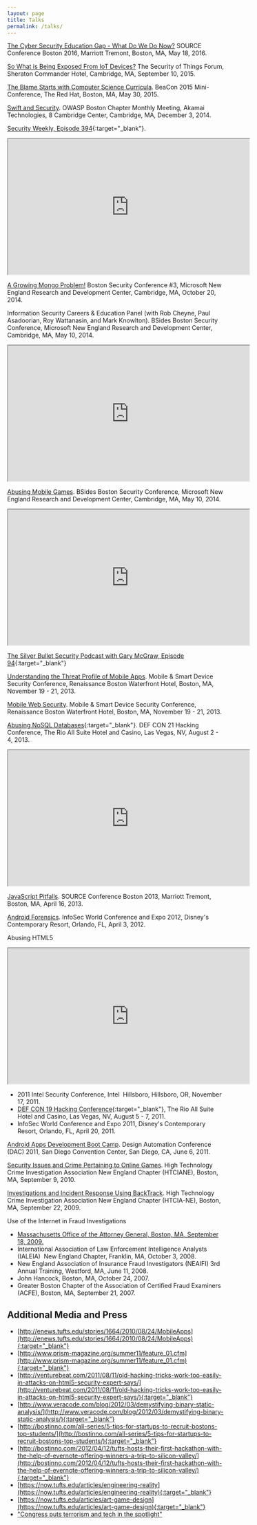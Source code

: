 ```yaml
---
layout: page
title: Talks
permalink: /talks/
---
```


[The Cyber Security Education Gap - What Do We Do Now?](/docs/source2016.pdf) SOURCE Conference Boston 2016, Marriott Tremont, Boston, MA, May 18, 2016.

[So What is Being Exposed From IoT Devices?](/docs/securityofthings2015.pdf) The Security of Things Forum, Sheraton Commander Hotel, Cambridge, MA, September 10, 2015.

[The Blame Starts with Computer Science Curricula](/docs/beacon2015.pdf). BeaCon 2015 Mini-Conference, The Red Hat, Boston, MA, May 30, 2015.

[Swift and Security](/docs/SwiftAndSecurity.pdf). OWASP Boston Chapter Monthly Meeting, Akamai Technologies, 8 Cambridge Center, Cambridge, MA, December 3, 2014.

[Security Weekly, Episode 394](http://securityweekly.com/2014/11/07/check-out-episode-394-interview-with-ming-chow/){:target="_blank"}.

<iframe width="560" height="315" src="https://www.youtube.com/embed/eGMfR3NfnWg" allowfullscreen></iframe>

[A Growing Mongo Problem!](/docs/bsmcon3-mchow.pdf) Boston Security Conference #3, Microsoft New England Research and Development Center, Cambridge, MA, October 20, 2014.

Information Security Careers &amp; Education Panel (with Rob Cheyne, Paul Asadoorian, Roy Wattanasin, and Mark Knowlton). BSides Boston Security Conference, Microsoft New England Research and Development Center, Cambridge, MA, May 10, 2014.

<iframe width="560" height="315" src="https://www.youtube.com/embed/GTt3qvdTexM" allowfullscreen></iframe>

[Abusing Mobile Games](/docs/AbusingMobileGames.pdf). BSides Boston Security Conference, Microsoft New England Research and Development Center, Cambridge, MA, May 10, 2014.

<iframe width="560" height="315" src="https://www.youtube.com/embed/JsGUiGXlNnc" allowfullscreen></iframe>

[The Silver Bullet Security Podcast with Gary McGraw, Episode 94](http://www.cigital.com/silver-bullet/show-094/){:target="_blank"}

[Understanding the Threat Profile of Mobile Apps](/docs/MSS13_Session11.pdf). Mobile &amp; Smart Device Security Conference, Renaissance Boston Waterfront Hotel, Boston, MA, November 19 - 21, 2013.

[Mobile Web Security](/docs/MSS13_Session4.pdf). Mobile &amp; Smart Device Security Conference, Renaissance Boston Waterfront Hotel, Boston, MA, November 19 - 21, 2013.

[Abusing NoSQL Databases](https://www.defcon.org/html/links/dc-archives/dc-21-archive.html#Chow){:target="_blank"}. DEF CON 21 Hacking Conference, The Rio All Suite Hotel and Casino, Las Vegas, NV, August 2 - 4, 2013.

<iframe width="560" height="315" src="https://www.youtube.com/embed/lcO1BTNh8r8" allowfullscreen></iframe>

[JavaScript Pitfalls](/docs/SOURCE2013-mchow.pdf). SOURCE Conference Boston 2013, Marriott Tremont, Boston, MA, April 16, 2013.

[Android Forensics](/docs/android_forensics.pdf). InfoSec World Conference and Expo 2012, Disney's Contemporary Resort, Orlando, FL, April 3, 2012.

Abusing HTML5
<iframe width="560" height="315" src="https://www.youtube.com/embed/2pvwQ1Och9o" allowfullscreen></iframe>

* 2011 Intel Security Conference, Intel ­ Hillsboro, Hillsboro, OR, November 17, 2011.
* [DEF CON 19 Hacking Conference](https://www.defcon.org/html/links/dc-archives/dc-19-archive.html#Chow){:target="_blank"}, The Rio All Suite Hotel and Casino, Las Vegas, NV, August 5 - 7, 2011.
* InfoSec World Conference and Expo 2011, Disney's Contemporary Resort, Orlando, FL, April 20, 2011.

[Android Apps Development Boot Camp](/docs/tut1chow-FINAL.pdf). Design Automation Conference (DAC) 2011, San Diego Convention Center, San Diego, CA, June 6, 2011.

[Security Issues and Crime Pertaining to Online Games](/docs/htcia-ne_20100909-mchow.pdf). High Technology Crime Investigation Association New England Chapter (HTCIA­NE), Boston, MA, September 9, 2010.

[Investigations and Incident Response Using BackTrack](/docs/htcia-ne_20090922-mchow.pdf). High Technology Crime Investigation Association New England Chapter (HTCIA-­NE), Boston, MA, September 22, 2009.

Use of the Internet in Fraud Investigations

* [Massachusetts Office of the Attorney General, Boston, MA, September 18, 2009.](/docs/ago_20090918-mchow.pdf)
* International Association of Law Enforcement Intelligence Analysts (IALEIA) ­ New England Chapter, Franklin, MA, October 3, 2008.
* New England Association of Insurance Fraud Investigators (NEAIFI) 3rd Annual Training, Westford, MA, June 11, 2008.
* John Hancock, Boston, MA, October 24, 2007.
* Greater Boston Chapter of the Association of Certified Fraud Examiners (ACFE), Boston, MA, September 21, 2007.

## Additional Media and Press
* [http://enews.tufts.edu/stories/1664/2010/08/24/MobileApps](http://enews.tufts.edu/stories/1664/2010/08/24/MobileApps){:target="_blank"}
* [http://www.prism-magazine.org/summer11/feature_01.cfm](http://www.prism-magazine.org/summer11/feature_01.cfm){:target="_blank"}
* [http://venturebeat.com/2011/08/11/old-hacking-tricks-work-too-easily-in-attacks-on-html5-security-expert-says/](http://venturebeat.com/2011/08/11/old-hacking-tricks-work-too-easily-in-attacks-on-html5-security-expert-says/){:target="_blank"}
* [http://www.veracode.com/blog/2012/03/demystifying-binary-static-analysis/](http://www.veracode.com/blog/2012/03/demystifying-binary-static-analysis/){:target="_blank"}
* [http://bostinno.com/all-series/5-tips-for-startups-to-recruit-bostons-top-students/](http://bostinno.com/all-series/5-tips-for-startups-to-recruit-bostons-top-students/){:target="_blank"}
* [http://bostinno.com/2012/04/12/tufts-hosts-their-first-hackathon-with-the-help-of-evernote-offering-winners-a-trip-to-silicon-valley/](http://bostinno.com/2012/04/12/tufts-hosts-their-first-hackathon-with-the-help-of-evernote-offering-winners-a-trip-to-silicon-valley/){:target="_blank"}
* [https://now.tufts.edu/articles/engineering-reality](https://now.tufts.edu/articles/engineering-reality){:target="_blank"}
* [https://now.tufts.edu/articles/art-game-design](https://now.tufts.edu/articles/art-game-design){:target="_blank"}
* ["Congress puts terrorism and tech in the spotlight"](http://money.cnn.com/2015/12/08/technology/encryption-congress-commission/)